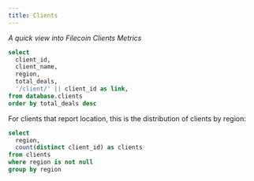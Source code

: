 ```yaml
---
title: Clients
---
```


_A quick view into Filecoin Clients Metrics_

```sql clients
select
  client_id,
  client_name,
  region,
  total_deals,
  '/client/' || client_id as link,
from database.clients
order by total_deals desc
```

<DataTable
    data={clients}
    link=link
    search=true
    rows=20
/>


For clients that report location, this is the distribution of clients by region:

```sql clients_by_region
select
  region,
  count(distinct client_id) as clients
from clients
where region is not null
group by region
```

<BarChart
    data={clients_by_region}
    x=region
    y=clients
    xAxisTitle=Region
/>
